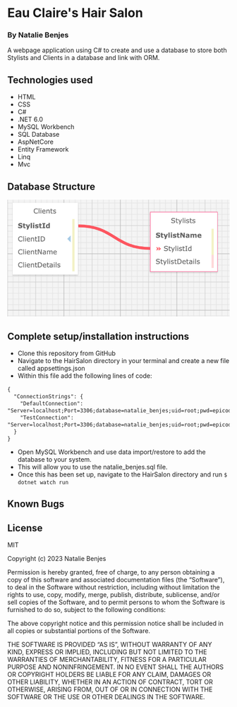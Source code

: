 # **Eau Claire's Hair Salon**

### By Natalie Benjes

A webpage application using C# to create and use a database to store both Stylists and Clients in a database and link with ORM.


## Technologies used 
- HTML
- CSS
- C#
- .NET 6.0
- MySQL Workbench
- SQL Database
- AspNetCore
- Entity Framework
- Linq
- Mvc

## Database Structure
![Database MySQL page](SQLHairSalon.png)

## Complete setup/installation instructions 
- Clone this repository from GitHub
- Navigate to the HairSalon directory in your terminal and create a new file called appsettings.json
- Within this file add the following lines of code:

```
{
  "ConnectionStrings": {
    "DefaultConnection": "Server=localhost;Port=3306;database=natalie_benjes;uid=root;pwd=epicodus;",
    "TestConnection": "Server=localhost;Port=3306;database=natalie_benjes;uid=root;pwd=epicodus;"
  }
}
```

- Open MySQL Workbench and use data import/restore to add the database to your system.
- This will allow you to use the natalie_benjes.sql file. 
- Once this has been set up, navigate to the HairSalon directory and run ```$ dotnet watch run```


## Known Bugs

## License
MIT

Copyright (c) 2023 Natalie Benjes

Permission is hereby granted, free of charge, to any person obtaining a copy of this software and associated documentation files (the “Software”), to deal in the Software without restriction, including without limitation the rights to use, copy, modify, merge, publish, distribute, sublicense, and/or sell copies of the Software, and to permit persons to whom the Software is furnished to do so, subject to the following conditions:

The above copyright notice and this permission notice shall be included in all copies or substantial portions of the Software.

THE SOFTWARE IS PROVIDED “AS IS”, WITHOUT WARRANTY OF ANY KIND, EXPRESS OR IMPLIED, INCLUDING BUT NOT LIMITED TO THE WARRANTIES OF MERCHANTABILITY, FITNESS FOR A PARTICULAR PURPOSE AND NONINFRINGEMENT. IN NO EVENT SHALL THE AUTHORS OR COPYRIGHT HOLDERS BE LIABLE FOR ANY CLAIM, DAMAGES OR OTHER LIABILITY, WHETHER IN AN ACTION OF CONTRACT, TORT OR OTHERWISE, ARISING FROM, OUT OF OR IN CONNECTION WITH THE SOFTWARE OR THE USE OR OTHER DEALINGS IN THE SOFTWARE.

